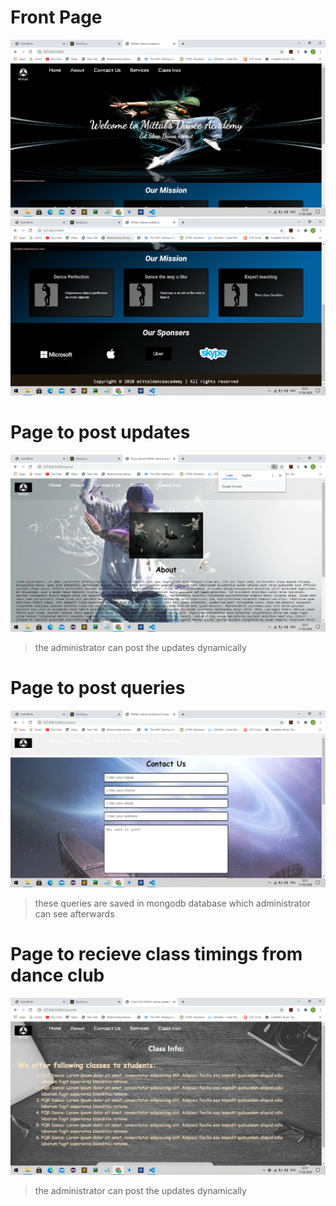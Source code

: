 # Front Page
![front page](https://github.com/aadityamittal/DanceWebsite/blob/master/website_pics/Screenshot%20(7).png)
![front page](https://github.com/aadityamittal/DanceWebsite/blob/master/website_pics/Screenshot%20(8).png)

# Page to post updates
![about](https://github.com/aadityamittal/DanceWebsite/blob/master/website_pics/Screenshot%20(10).png)

> the administrator can post the updates dynamically

# Page to post queries
![query](https://github.com/aadityamittal/DanceWebsite/blob/master/website_pics/Screenshot%20(11).png)

> these queries are saved in mongodb database which administrator can see afterwards

# Page to recieve class timings from dance club
![updates](https://github.com/aadityamittal/DanceWebsite/blob/master/website_pics/Screenshot%20(13).png)

> the administrator can post the updates dynamically
